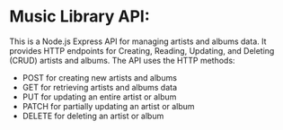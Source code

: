 # Music Library API:

This is a Node.js Express API for managing artists and albums data. It provides HTTP endpoints for Creating, Reading, Updating, and Deleting (CRUD) artists and albums. The API uses the HTTP methods:

- POST for creating new artists and albums
- GET for retrieving artists and albums data
- PUT for updating an entire artist or album
- PATCH for partially updating an artist or album
- DELETE for deleting an artist or album
